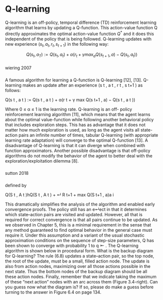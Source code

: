 # Q-learning

Q-learning is an off-policy, temporal difference (TD) reinforcement learning algorithm that learns by updating a Q-function.
This action-value function Q directly approximates the optimal action-value function $Q^*$ and it does this independent of the policy that is being followed. 
Q-learning updates with new experience $(s_t, a_t, r_t, s_{t+1})$ in the following way:

$$Q(s_t,a_T) := Q(s_t,a_t) + \alpha ( r_t + \gamma max_a Q(s_{t+1}, a) - Q(s_t,a_t) )$$



###
wiering 2007
###
A famous algorithm for learning a Q-function
is Q-learning [12], [13]. Q-learning makes an update after an
experience (s t , a t , r t , s t+1 ) as follows:

Q(s t , a t ) := Q(s t , a t ) + α(r t + γ max Q(s t+1 , a) − Q(s t , a t ))

Where 0 ≤ α ≤ 1 is the learning rate. Q-learning is an off-
policy reinforcement learning algorithm [11], which means
that the agent learns about the optimal value-function while
following another behavioral policy that includes exploration
steps. This has as advantage that it does not matter how
much exploration is used, as long as the agent visits all state-
action pairs an infinite number of times, tabular Q-learning
(with appropriate learning rate adaptation) will converge to the
optimal Q-function [13]. A disadvantage of Q-learning is that
it can diverge when combined with function approximators.
Another possible disadvantage is that off-policy algorithms do
not modify the behavior of the agent to better deal with the
exploration/exploitation dilemma [8].
###


###
sutton 2018
###
 defined by

Q(S t , A t )hQ(S t , A t ) + ↵ R t+1 + max Q(S t+1 , a)a i

 This dramatically
simplifies the analysis of the algorithm and enabled early convergence proofs. The policy
still has an e↵ect in that it determines which state–action pairs are visited and updated.
However, all that is required for correct convergence is that all pairs continue to be
updated. As we observed in Chapter 5, this is a minimal requirement in the sense that
any method guaranteed to find optimal behavior in the general case must require it.
Under this assumption and a variant of the usual stochastic approximation conditions on
the sequence of step-size parameters, Q has been shown to converge with probability 1 to
q ⇤ . The Q-learning algorithm is shown below in procedural form.
What is the backup diagram for Q-learning? The rule (6.8) updates a state–action
pair, so the top node, the root of the update, must be a small, filled action node. The
update is also from action nodes, maximizing over all those actions possible in the next
state. Thus the bottom nodes of the backup diagram should be all these action nodes.
Finally, remember that we indicate taking the maximum of these “next action” nodes
with an arc across them (Figure 3.4-right). Can you guess now what the diagram is? If
so, please do make a guess before turning to the answer in Figure 6.4 on page 134.
###

